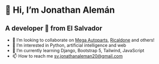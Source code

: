# 👋 Hi, I’m Jonathan Alemán
## A developer 🚀 from El Salvador

- 💞️ I’m looking to collaborate on [Mega Autoparts](https://www.mega-autoparts.com), [Ricaldone](https://www.ricaldone.edu.sv/) and others!
- 👀 I’m interested in Python, artificial intelligence and web 
- 🌱 I’m currently learning Django, Bootstrap 5, Tailwind, JavaScript
- 📫 How to reach me [sv.jonathanaleman20@gmail.com](jonathan.maleman20@gmail.com)

<!---
JonathanAleman/JonathanAleman is a ✨ special ✨ repository because its `README.md` (this file) appears on your GitHub profile.
You can click the Preview link to take a look at your changes.
--->
